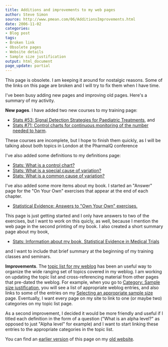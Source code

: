 ```yaml
---
title: Additions and improvements to my web pages
author: Steve Simon
source: http://www.pmean.com/06/AdditionsImprovements.html
date: 2006-11-02
categories:
- Blog post
tags:
- Broken link
- Obsolete pages
- Website details
- Sample size justification
output: html_document
page_update: partial
---
```

This page is obsolete. I am keeping it around for nostalgic reasons. Some of the links on this page are broken and I will try to fix them when I have time.

I've been busy adding new pages and improving old pages. Here's a
summary of my activity.


 **New pages**. I have added two new courses to my training page:

-   [Stats \#53: Signal Detection Strategies for Paediatric Treatments][sim3], and
-   [Stats \#71: Control charts for continuous monitoring of the number needed to harm][sim4].

These courses are incomplete, but I hope to finish them quickly, as I
will be talking about both topics in London at the PharmaIQ conference

I've also added some definitions to my definitions page:

-   [Stats: What is a control chart?][sim5]
-   [Stats: What is a special cause of variation?][sim6]
-   [Stats: What is a common cause of variation?][sim7]

I've also added some more items about my book. I started an "Answer" page for the "On Your Own" exercises that appear at the end of each chapter.

-   [Statistical Evidence: Answers to "Own Your Own" exercises.][sim8]

This page is just getting started and I only have answers to two of the exercises, but I want to work on this quicly, as well, because I mention the web page in the second printing of my book. I also created a short summary page about my book,

-   [Stats: Information about my book, Statistical Evidence in Medical Trials][sim9]

and I want to include that brief summary at the beginning of my training classes and seminars.

[sim3]: http://www.pmean.com/training/hand53.html
[sim4]: http://www.pmean.com/training/hand71.asp
[sim5]: http://www.pmean.com/definitions/ControlChart.html
[sim6]: http://www.pmean.com/definitions/SpecialCause.html
[sim7]: http://www.pmean.com/definitions/CommonCause.html
[sim8]: http://www.pmean.com/evidence/answers.html
[sim9]: http://www.pmean.com/training/extras/book.html
[sima]: http://www.pmean.com/TopicList.html
[simb]: http://www.pmean.com/category/SampleSizeJustification.html
[simc]: http://www.pmean.com/size.asp

**Improvements**. The [topic list for my weblog][sima] has been an useful way to organize the wide ranging set of topics covered in my weblog. I am working on updating the topic list and cross-referencing material from other pages that pre-dated the weblog. For example, when you go to [Category: Sample size justification][simb], you will see a list of appropriate weblog entries, and also links to some of the entries on my [Selecting an appropriate sample size][simc] page. Eventually, I want every page on my site to link to one (or maybe two) categories on my topic list page.

As a second improvement, I decided it would be more friendly and useful if I titled each definition in the form of a question ("What is an alpha level?" as opposed to just "Alpha level" for example) and I want to start linking these entries to the appropriate categories in the topic list.

You can find an [earlier version][sim1] of this page on my [old website][sim2].

[sim1]: http://www.pmean.com/06/AdditionsImprovements.html
[sim2]: http://www.pmean.com
